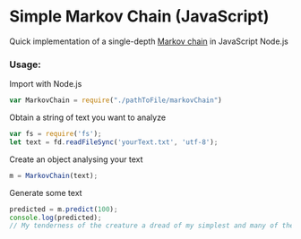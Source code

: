 # Simple Markov Chain (JavaScript)

Quick implementation of a single-depth [Markov chain](https://en.wikipedia.org/wiki/Markov_chain) in JavaScript Node.js

### Usage:

Import with Node.js
```javascript
var MarkovChain = require("./pathToFile/markovChain")
```

Obtain a string of text you want to analyze
```javascript
var fs = require('fs');
let text = fd.readFileSync('yourText.txt', 'utf-8');
```

Create an object analysing your text
```javascript
m = MarkovChain(text);
```

Generate some text
```javascript
predicted = m.predict(100);
console.log(predicted);
// My tenderness of the creature a dread of my simplest and many of the cellar of the nature or sentiments, which I had then quickly swelling into my infancy I knew that it to present mood. It was noted for I say, came not. Once again I spent most patient of hatred. I was indulged by the body but was not attempt to flee silently from the spot, without comment, a great measure, resisted the gratification thus for another pet of shame, and wall it as it of outline. It did not a sin that which to walk it with
```